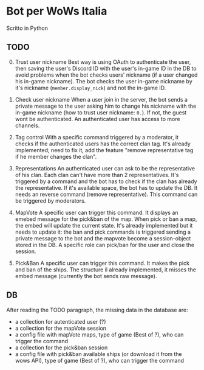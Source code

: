 # Bot per WoWs Italia
Scritto in Python

## TODO

0. Trust user nickname
Best way is using OAuth to authenticate the user, then saving the user's Discord ID with the user's in-game ID in the DB to avoid problems when the bot checks users' nickname (if a user changed his in-game nickname). The bot checks the user in-game nickname by it's nickname (`member.display_nick`) and not the in-game ID.

1. Check user nickname
When a user join in the server, the bot sends a private message to the user asking him to change his nickname with the in-game nickname (how to trust user nickname: `0.`). If not, the guest wont be authenticated. An authenticated user has access to more channels.

2. Tag control
With a specific command triggered by a moderator, it checks if the authenticated users has the correct clan tag.
It's already implemented; need to fix it, add the feature "remove representative tag if he member changes the clan".

3. Representations
An authenticated user can ask to be the representative of his clan. Each clan can't have more than 2 representatives. It's triggered by a command and the bot has to check if the clan has already the representative.
If it's available space, the bot has to update the DB.
It needs an reverse command (remove representative). This command can be triggered by moderators.

4. MapVote
A specific user can trigger this command. It displays an emebed message for the pick&ban of the map. When pick or ban a map, the embed will update the current state.
It's already implemented but it needs to update it: the ban and pick commands is triggered sending a private message to the bot and the mapvote become a session-object stored in the DB.
A specific role can pick/ban for the user and close the session.

5. Pick&Ban
A specific user can trigger this command. It makes the pick and ban of the ships.
The structure il already implemented, it misses the embed message (currently the bot sends raw message).

## DB
After reading the TODO paragraph, the missing data in the database are:
- a collection for autenticated user (?)
- a collection for the mapVote session
- a config file with mapVote maps, type of game (Best of ?), who can trigger the command
- a collection for the pick&ban session
- a config file with pick&ban available ships (or download it from the wows API), type of game (Best of ?), who can trigger the command